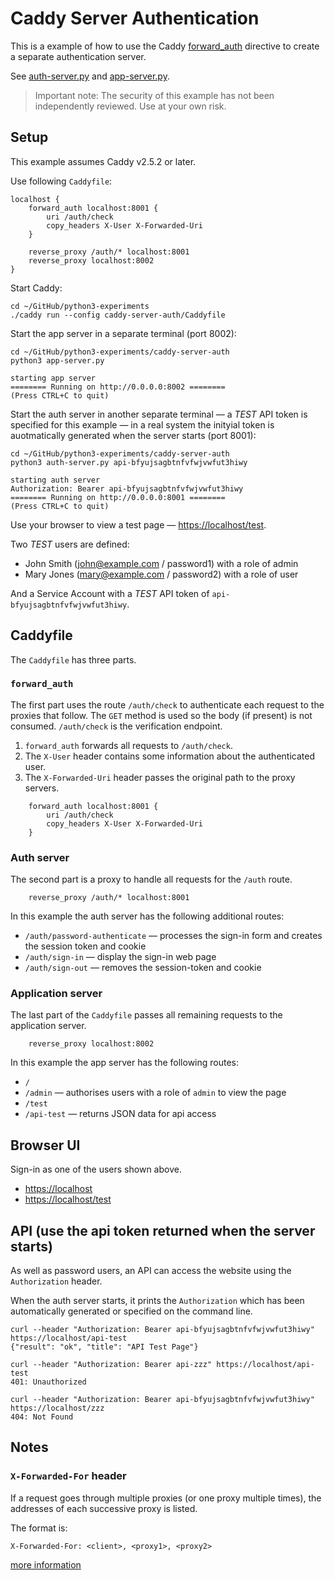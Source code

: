# Caddy Server Authentication

This is a example of how to use the Caddy [forward_auth](https://caddyserver.com/docs/caddyfile/directives/forward_auth) directive to create a separate authentication server.

See [auth-server.py](auth-server.py) and [app-server.py](app-server.py).

> Important note: The security of this example has not been independently reviewed. Use at your own risk.


## Setup
This example assumes Caddy v2.5.2 or later.


Use following `Caddyfile`:

```
localhost {
    forward_auth localhost:8001 {
        uri /auth/check
        copy_headers X-User X-Forwarded-Uri
    }

    reverse_proxy /auth/* localhost:8001
    reverse_proxy localhost:8002
}
```

Start Caddy:
```shell
cd ~/GitHub/python3-experiments
./caddy run --config caddy-server-auth/Caddyfile
```

Start the app server in a separate terminal (port 8002):
```shell
cd ~/GitHub/python3-experiments/caddy-server-auth
python3 app-server.py

starting app server
======== Running on http://0.0.0.0:8002 ========
(Press CTRL+C to quit)
```

Start the auth server in another separate terminal — a *TEST* API token is specified for this example — in a real system the inityial token is auotmatically generated when the server starts (port 8001):
```shell
cd ~/GitHub/python3-experiments/caddy-server-auth
python3 auth-server.py api-bfyujsagbtnfvfwjvwfut3hiwy

starting auth server
Authorization: Bearer api-bfyujsagbtnfvfwjvwfut3hiwy
======== Running on http://0.0.0.0:8001 ========
(Press CTRL+C to quit)
```

Use your browser to view a test page — <https://localhost/test>.

Two *TEST* users are defined:
* John Smith (john@example.com / password1) with a role of admin
* Mary Jones (mary@example.com / password2) with a role of user


And a Service Account with a *TEST* API token of `api-bfyujsagbtnfvfwjvwfut3hiwy`.


## Caddyfile

The `Caddyfile` has three parts.


### `forward_auth`

The first part uses the route `/auth/check` to authenticate each request to the proxies that follow. The `GET` method is used so the body (if present) is not consumed. `/auth/check` is the verification endpoint.

1. `forward_auth` forwards all requests to `/auth/check`.
1. The `X-User` header contains some information about the authenticated user.
1. The `X-Forwarded-Uri` header passes the original path to the proxy servers.

```
    forward_auth localhost:8001 {
        uri /auth/check
        copy_headers X-User X-Forwarded-Uri
    }
```


### Auth server

The second part is a proxy to handle all requests for the `/auth` route. 
```
    reverse_proxy /auth/* localhost:8001
```

In this example the auth server has the following additional routes:
* `/auth/password-authenticate` — processes the sign-in form and creates the session token and cookie
* `/auth/sign-in` — display the sign-in web page
* `/auth/sign-out` — removes the session-token and cookie


### Application server

The last part of the `Caddyfile` passes all remaining requests to the application server.
```
    reverse_proxy localhost:8002
```

In this example the app server has the following routes:
* `/`
* `/admin` — authorises users with a role of `admin` to view the page
* `/test`
* `/api-test` — returns JSON data for api access


## Browser UI

Sign-in as one of the users shown above.

* <https://localhost>
* <https://localhost/test>



## API (use the api token returned when the server starts)

As well as password users, an API can access the website using the `Authorization` header.

When the auth server starts, it prints the `Authorization` which has been automatically generated or specified on the command line.

```shell
curl --header "Authorization: Bearer api-bfyujsagbtnfvfwjvwfut3hiwy" https://localhost/api-test
{"result": "ok", "title": "API Test Page"}

curl --header "Authorization: Bearer api-zzz" https://localhost/api-test
401: Unauthorized

curl --header "Authorization: Bearer api-bfyujsagbtnfvfwjvwfut3hiwy" https://localhost/zzz     
404: Not Found

````


## Notes

###  `X-Forwarded-For` header

If a request goes through multiple proxies (or one proxy multiple times), the addresses of each successive proxy is listed.

The format is:
```
X-Forwarded-For: <client>, <proxy1>, <proxy2>
```

[more information](https://developer.mozilla.org/en-US/docs/Web/HTTP/Headers/X-Forwarded-For)


